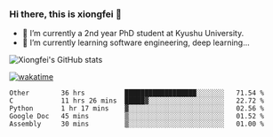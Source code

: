 ### Hi there, this is xiongfei 👋


- 🔭 I’m currently a 2nd year PhD student at Kyushu University.
- 🌱 I’m currently learning software engineering, deep learning...

<!--
**Toma62299781/Toma62299781** is a ✨ _special_ ✨ repository because its `README.md` (this file) appears on your GitHub profile.
Here are some ideas to get you started:
-->

![Xiongfei's GitHub stats](https://github-readme-stats.vercel.app/api?username=Toma62299781)


[![wakatime](https://wakatime.com/badge/user/9e8d5516-d162-43e7-9563-87295d455a71.svg)](https://wakatime.com/@9e8d5516-d162-43e7-9563-87295d455a71)

<!--START_SECTION:waka-->
```text
Other        36 hrs          ██████████████████░░░░░░░   71.54 % 
C            11 hrs 26 mins  █████▓░░░░░░░░░░░░░░░░░░░   22.72 % 
Python       1 hr 17 mins    ▓░░░░░░░░░░░░░░░░░░░░░░░░   02.56 % 
Google Doc   45 mins         ▒░░░░░░░░░░░░░░░░░░░░░░░░   01.52 % 
Assembly     30 mins         ▒░░░░░░░░░░░░░░░░░░░░░░░░   01.00 % 
```
<!--END_SECTION:waka-->

